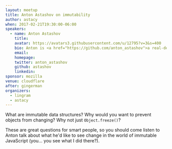```yaml
---
layout: meetup
title: Anton Astashov on immutability
author: astacy
when: 2017-02-21T19:30:00-06:00
speakers:
  - name: Anton Astashov
    title:
    avatar: https://avatars3.githubusercontent.com/u/12795?v=3&s=400
    bio: Anton is <a href="https://github.com/anton_astashov">a real-deal code slinger</a> based in Austin and currently working at <a href="http://www.mixbook.com">Mixbook.com</a>.
    email:
    homepage:
    twitter: anton_astashov
    github: astashov
    linkedin:
sponsor: mozilla
venue: cloudflare
after: gingerman
organizers:
  - lingram
  - astacy
---
```


What are immutable data structures? Why would you want to prevent objects from changing? Why not just `Object.freeze()`?

These are great questions for smart people, so you should come listen to Anton talk about what he'd like to see change in the world of immutable JavaScript (you&hellip; you see what I did there?).

